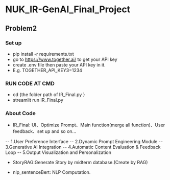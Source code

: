 # NUK_IR-GenAI_Final_Project
## Problem2
### Set up
- pip install -r requirements.txt
- go to https://www.together.ai/ to get your API key
- create .env file then paste your API key in it.
- E.g. TOGETHER_API_KEY3=1234
### RUN CODE AT CMD
- cd {the folder path of IR_Final.py }
- streamlit run IR_Final.py
### About Code
- IR_Final: UI、Optimize Prompt、Main function(merge all function)、User feedback、set up and so on...

-- 1.User Preference Interface
-- 2.Dynamic Prompt Engineering Module
-- 3.Generative AI Integration
-- 4.Automatic Content Evaluation & Feedback Loop
-- 5.Output Visualization and Personalization

- StoryRAG:Generate Story by midterm database.(Create by RAG)

- nlp_sentenceBert: NLP Computation.
